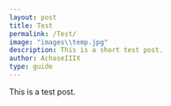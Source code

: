 ```yaml
---
layout: post
title: Test
permalink: /Test/
image: "images\\temp.jpg"
description: This is a short test post.
author: AchaseIIIX
type: guide
---
```


This is a test post.